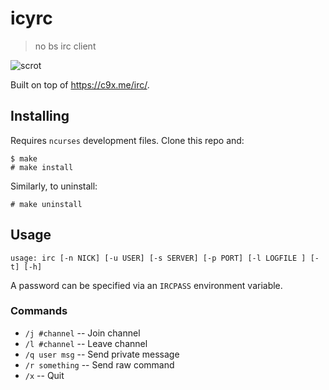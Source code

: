 # icyrc
> no bs irc client

![scrot](https://x.icyphox.sh/8K0.png)

Built on top of https://c9x.me/irc/.

## Installing

Requires `ncurses` development files.
Clone this repo and:

```
$ make
# make install
```

Similarly, to uninstall:

```
# make uninstall
```

## Usage

```
usage: irc [-n NICK] [-u USER] [-s SERVER] [-p PORT] [-l LOGFILE ] [-t] [-h]
```

A password can be specified via an `IRCPASS` environment variable.

### Commands

- `/j #channel` -- Join channel
- `/l #channel` -- Leave channel
- `/q user msg` -- Send private message
- `/r something` -- Send raw command
- `/x` -- Quit

